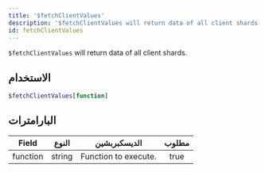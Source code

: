 ```yaml
---
title: '$fetchClientValues'
description: '$fetchClientValues will return data of all client shards.'
id: fetchClientValues
---
```


`$fetchClientValues` will return data of all client shards.

## الاستخدام

```php
$fetchClientValues[function]
```

## البارامترات

| Field    | النوع  | الديسكبربشين         | مطلوب |
| -------- | ------ | -------------------- |:-----:|
| function | string | Function to execute. | true  |